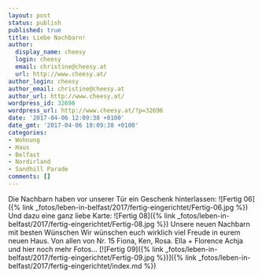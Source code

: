 ```yaml
---
layout: post
status: publish
published: true
title: Liebe Nachbarn!
author:
  display_name: cheesy
  login: cheesy
  email: christine@cheesy.at
  url: http://www.cheesy.at/
author_login: cheesy
author_email: christine@cheesy.at
author_url: http://www.cheesy.at/
wordpress_id: 32696
wordpress_url: http://www.cheesy.at/?p=32696
date: '2017-04-06 12:09:38 +0100'
date_gmt: '2017-04-06 10:09:38 +0100'
categories:
- Wohnung
- Haus
- Belfast
- Nordirland
- Sandhill Parade
comments: []
---
```

Die Nachbarn haben vor unserer Tür ein Geschenk hinterlassen:
![Fertig 06]({% link _fotos/leben-in-belfast/2017/fertig-eingerichtet/Fertig-06.jpg %})
Und dazu eine ganz liebe Karte:
![Fertig 08]({% link _fotos/leben-in-belfast/2017/fertig-eingerichtet/Fertig-08.jpg %})
Unsere neuen Nachbarn
mit besten Wünschen
Wir wünschen euch wirklich viel Freude in eurem neuen Haus.
Von allen von Nr. 15
Fiona, Ken, Rosa.
Ella + Florence
Achja und hier noch mehr Fotos...
[![Fertig 09]({% link _fotos/leben-in-belfast/2017/fertig-eingerichtet/Fertig-09.jpg %})]({% link _fotos/leben-in-belfast/2017/fertig-eingerichtet/index.md %})

